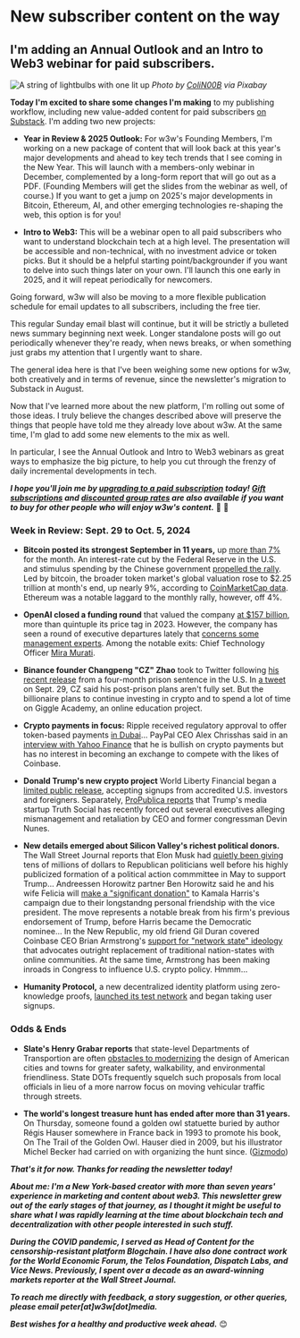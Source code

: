 # New subscriber content on the way
## I'm adding an Annual Outlook and an Intro to Web3 webinar for paid subscribers.

![A string of lightbulbs with one lit up](https://w3w.news/img/colin-2500.jpg)
*Photo by [ColiN00B](https://pixabay.com/users/colin00b-346653/) via Pixabay*

**Today I'm excited to share some changes I'm making** to my publishing workflow, including new value-added content for paid subscribers [on Substack](https://w3wnews.substack.com/subscribe). I'm adding two new projects:

- **Year in Review & 2025 Outlook:** For w3w's Founding Members, I'm working on a new package of content that will look back at this year's major developments and ahead to key tech trends that I see coming in the New Year. This will launch with a members-only webinar in December, complemented by a long-form report that will go out as a PDF. (Founding Members will get the slides from the webinar as well, of course.) If you want to get a jump on 2025's major developments in Bitcoin, Ethereum, AI, and other emerging technologies re-shaping the web, this option is for you!

- **Intro to Web3:** This will be a webinar open to all paid subscribers who want to understand blockchain tech at a high level. The presentation will be accessible and non-technical, with no investment advice or token picks. But it should be a helpful starting point/backgrounder if you want to delve into such things later on your own. I'll launch this one early in 2025, and it will repeat periodically for newcomers.

Going forward, w3w will also be moving to a more flexible publication schedule for email updates to all subscribers, including the free tier.

This regular Sunday email blast will continue, but it will be strictly a bulleted news summary beginning next week. Longer standalone posts will go out periodically whenever they're ready, when news breaks, or when something just grabs my attention that I urgently want to share.

The general idea here is that I've been weighing some new options for w3w, both creatively and in terms of revenue, since the newsletter's migration to Substack in August.

Now that I've learned more about the new platform, I'm rolling out some of those ideas. I truly believe the changes described above will preserve the things that people have told me they already love about w3w. At the same time, I'm glad to add some new elements to the mix as well.

In particular, I see the Annual Outlook and Intro to Web3 webinars as great ways to emphasize the big picture, to help you cut through the frenzy of daily incremental developments in tech.

 _**I hope you'll join me by [upgrading to a paid subscription](https://w3wnews.substack.com/subscribe) today! [Gift subscriptions](https://w3wnews.substack.com/subscribe?next=https%3A%2F%2Fw3wnews.substack.com%2Fp%2Fis-ether-really-an-altcoin-at-this&r=4a03qe&gift=true) and [discounted group rates](https://w3wnews.substack.com/subscribe?next=https%3A%2F%2Fw3wnews.substack.com%2Fp%2Fis-ether-really-an-altcoin-at-this&r=4a03qe&group=true) are also available if you want to buy for other people who will enjoy w3w's content.**_ 🙂 🎁 

### Week in Review: Sept. 29 to Oct. 5, 2024

- **Bitcoin posted its strongest September in 11 years,** up [more than 7%](https://www.ibtimes.com/bitcoin-logs-best-september-performance-over-decade-3745092) for the month. An interest-rate cut by the Federal Reserve in the U.S. and stimulus spending by the Chinese government [propelled the rally](https://www.vaneck.com/us/en/blogs/digital-assets/matthew-sigel-vaneck-crypto-monthly-recap-for-september-2024/). Led by bitcoin, the broader token market's global valuation rose to $2.25 trillion at month's end, up nearly 9%, according to [CoinMarketCap data](https://coinmarketcap.com/charts/). Ethereum was a notable laggard to the monthly rally, however, off 4%.

- **OpenAI closed a funding round** that valued the company [at $157 billion](https://www.cnbc.com/2024/10/02/openai-raises-at-157-billion-valuation-microsoft-nvidia-join-round.html), more than quintuple its price tag in 2023. However, the company has seen a round of executive departures lately that [concerns some management experts](https://finance.yahoo.com/video/openai-leadership-exodus-why-management-120019058.html). Among the notable exits: Chief Technology Officer [Mira Murati](https://www.cnn.com/2024/09/25/tech/openai-technology-chief-mira-murati-leaving/index.html).

- **Binance founder Changpeng "CZ" Zhao** took to Twitter following [his recent release](https://news.google.com/read/CBMilwFBVV95cUxQWGUycTZkWFNDWHllQTB1bkIybm9KVzM2ODZOWFA3WmluVW1pMk5HR3p5SGtkaGN0UUhwT0FQemczbElxTHZkZE5vZ3ZVdnZqYk1rSi0tWEkwVzBMQ2VjbkNpai1ySVU2TlZEaS1QWmpRc2FkUk14SFc3OFRIcFRNSlRmeVVqcFZGZmZWWm9uMUJudDZJSGdJ?hl=en-US&gl=US&ceid=US%3Aen) from a four-month prison sentence in the U.S. In [a tweet](https://x.com/cz_binance/status/1840265403882152232) on Sept. 29, CZ said his post-prison plans aren't fully set. But the billionaire plans to continue investing in crypto and to spend a lot of time on Giggle Academy, an online education project.

- **Crypto payments in focus:** Ripple received regulatory approval to offer token-based payments [in Dubai](https://www.benzinga.com/markets/cryptocurrency/24/10/41125099/ripple-receives-dubai-approval-for-blockchain-payment-services)... PayPal CEO Alex Chrisshas said in an [interview with Yahoo Finance](https://finance.yahoo.com/video/paypal-ceo-crypto-were-just-183001339.html) that he is bullish on crypto payments but has no interest in becoming an exchange to compete with the likes of Coinbase.

- **Donald Trump's new crypto project** World Liberty Financial began a [limited public release](https://www.theverge.com/2024/9/30/24258815/world-liberty-financial-accredited-investors-know-your-customer-trump), accepting signups from accredited U.S. investors and foreigners. Separately, [ProPublica reports](https://www.propublica.org/article/trump-media-truth-social-executives-ousted-devin-nunes) that Trump's media startup Truth Social has recently forced out several executives alleging mismanagement and retaliation by CEO and former congressman Devin Nunes.

- **New details emerged about Silicon Valley's richest political donors.** The Wall Street Journal reports that Elon Musk had [quietly been giving](https://www.wsj.com/politics/policy/elon-musk-political-donations-stephen-miller-desantis-39464294?st=ShEEmX&reflink=desktopwebshare_permalink) tens of millions of dollars to Republican politicians well before his highly publicized formation of a political action commmittee in May to support Trump... Andreessen Horowitz partner Ben Horowitz said he and his wife Felicia will [make a "significant donation"](https://www.axios.com/2024/10/04/ben-horowitz-endorse-kamala-harris) to Kamala Harris's campaign due to their longstandng personal friendship with the vice president. The move represents a notable break from his firm's previous endorsement of Trump, before Harris became the Democratic nominee... In the New Republic, my old friend Gil Duran covered Coinbase CEO Brian Armstrong's [support for "network state" ideology](https://newrepublic.com/article/185738/coinbase-brian-armstrong-crypto-lobbying-washington-politicians) that advocates outright replacement of traditional nation-states with online communities. At the same time, Armstrong has been making inroads in Congress to influence U.S. crypto policy. Hmmm...

- **Humanity Protocol,** a new decentralized identity platform using zero-knowledge proofs, [launched its test network](https://www.humanity.org/blog/your-time-has-come-the-humanity-protocol-testnet-is-live) and began taking user signups.

### Odds & Ends

- **Slate's Henry Grabar reports** that state-level Departments of Transportion are often [obstacles to modernizing](https://slate.com/business/2024/10/road-safety-danger-traffic-deaths-federal-oversight-intervention.html) the design of American cities and towns for greater safety, walkability, and environmental friendliness. State DOTs frequently squelch such proposals from local officials in lieu of a more narrow focus on moving vehicular traffic through streets.

- **The world's longest treasure hunt has ended after more than 31 years.** On Thursday, someone found a golden owl statuette buried by author Régis Hauser somewhere in France back in 1993 to promote his book, On The Trail of the Golden Owl. Hauser died in 2009, but his illustrator Michel Becker had carried on with organizing the hunt since. ([Gizmodo](https://gizmodo.com/worlds-longest-treasure-hunt-ends-after-31-years-5-months-and-9-days-2000506908))

_**That's it for now. Thanks for reading the newsletter today!**_

_**About me: I'm a New York-based creator with more than seven years' experience in marketing and content about web3. This newsletter grew out of the early stages of that journey, as I thought it might be useful to share what I was rapidly learning at the time about blockchain tech and decentralization with other people interested in such stuff.**_

 _**During the COVID pandemic, I served as Head of Content for the censorship-resistant platform Blogchain. I have also done contract work for the World Economic Forum, the Telos Foundation, Dispatch Labs, and Vice News. Previously, I spent over a decade as an award-winning markets reporter at the Wall Street Journal.**_

 _**To reach me directly with feedback, a story suggestion, or other queries, please email peter[at]w3w[dot]media.**_

 _**Best wishes for a healthy and productive week ahead.**_ 😊
